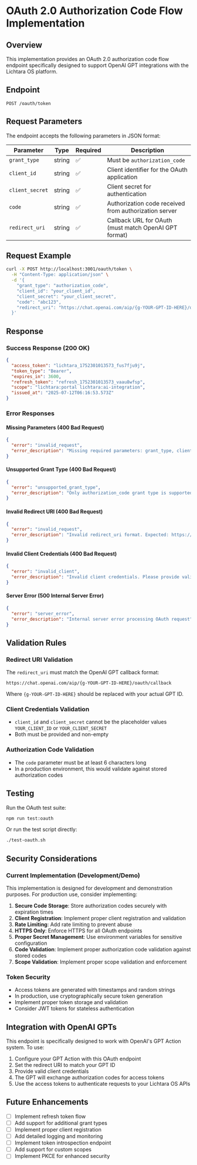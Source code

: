 # OAuth 2.0 Authorization Code Flow Implementation

## Overview

This implementation provides an OAuth 2.0 authorization code flow endpoint specifically designed to support OpenAI GPT integrations with the Lichtara OS platform.

## Endpoint

```
POST /oauth/token
```

## Request Parameters

The endpoint accepts the following parameters in JSON format:

| Parameter | Type | Required | Description |
|-----------|------|----------|-------------|
| `grant_type` | string | ✅ | Must be `authorization_code` |
| `client_id` | string | ✅ | Client identifier for the OAuth application |
| `client_secret` | string | ✅ | Client secret for authentication |
| `code` | string | ✅ | Authorization code received from authorization server |
| `redirect_uri` | string | ✅ | Callback URL for OAuth (must match OpenAI GPT format) |

## Request Example

```bash
curl -X POST http://localhost:3001/oauth/token \
  -H "Content-Type: application/json" \
  -d '{
    "grant_type": "authorization_code",
    "client_id": "your_client_id",
    "client_secret": "your_client_secret",
    "code": "abc123",
    "redirect_uri": "https://chat.openai.com/aip/{g-YOUR-GPT-ID-HERE}/oauth/callback"
  }'
```

## Response

### Success Response (200 OK)

```json
{
  "access_token": "lichtara_1752301013573_fus7fju9j",
  "token_type": "Bearer",
  "expires_in": 3600,
  "refresh_token": "refresh_1752301013573_vaau8wfsp",
  "scope": "lichtara:portal lichtara:ai-integration",
  "issued_at": "2025-07-12T06:16:53.573Z"
}
```

### Error Responses

#### Missing Parameters (400 Bad Request)
```json
{
  "error": "invalid_request",
  "error_description": "Missing required parameters: grant_type, client_id, client_secret, code, redirect_uri"
}
```

#### Unsupported Grant Type (400 Bad Request)
```json
{
  "error": "unsupported_grant_type",
  "error_description": "Only authorization_code grant type is supported"
}
```

#### Invalid Redirect URI (400 Bad Request)
```json
{
  "error": "invalid_request",
  "error_description": "Invalid redirect_uri format. Expected: https://chat.openai.com/aip/{g-YOUR-GPT-ID-HERE}/oauth/callback"
}
```

#### Invalid Client Credentials (400 Bad Request)
```json
{
  "error": "invalid_client",
  "error_description": "Invalid client credentials. Please provide valid client_id and client_secret"
}
```

#### Server Error (500 Internal Server Error)
```json
{
  "error": "server_error",
  "error_description": "Internal server error processing OAuth request"
}
```

## Validation Rules

### Redirect URI Validation
The `redirect_uri` must match the OpenAI GPT callback format:
```
https://chat.openai.com/aip/{g-YOUR-GPT-ID-HERE}/oauth/callback
```

Where `{g-YOUR-GPT-ID-HERE}` should be replaced with your actual GPT ID.

### Client Credentials Validation
- `client_id` and `client_secret` cannot be the placeholder values `YOUR_CLIENT_ID` or `YOUR_CLIENT_SECRET`
- Both must be provided and non-empty

### Authorization Code Validation
- The `code` parameter must be at least 6 characters long
- In a production environment, this would validate against stored authorization codes

## Testing

Run the OAuth test suite:

```bash
npm run test:oauth
```

Or run the test script directly:

```bash
./test-oauth.sh
```

## Security Considerations

### Current Implementation (Development/Demo)
This implementation is designed for development and demonstration purposes. For production use, consider implementing:

1. **Secure Code Storage**: Store authorization codes securely with expiration times
2. **Client Registration**: Implement proper client registration and validation
3. **Rate Limiting**: Add rate limiting to prevent abuse
4. **HTTPS Only**: Enforce HTTPS for all OAuth endpoints
5. **Proper Secret Management**: Use environment variables for sensitive configuration
6. **Code Validation**: Implement proper authorization code validation against stored codes
7. **Scope Validation**: Implement proper scope validation and enforcement

### Token Security
- Access tokens are generated with timestamps and random strings
- In production, use cryptographically secure token generation
- Implement proper token storage and validation
- Consider JWT tokens for stateless authentication

## Integration with OpenAI GPTs

This endpoint is specifically designed to work with OpenAI's GPT Action system. To use:

1. Configure your GPT Action with this OAuth endpoint
2. Set the redirect URI to match your GPT ID
3. Provide valid client credentials
4. The GPT will exchange authorization codes for access tokens
5. Use the access tokens to authenticate requests to your Lichtara OS APIs

## Future Enhancements

- [ ] Implement refresh token flow
- [ ] Add support for additional grant types
- [ ] Implement proper client registration
- [ ] Add detailed logging and monitoring
- [ ] Implement token introspection endpoint
- [ ] Add support for custom scopes
- [ ] Implement PKCE for enhanced security